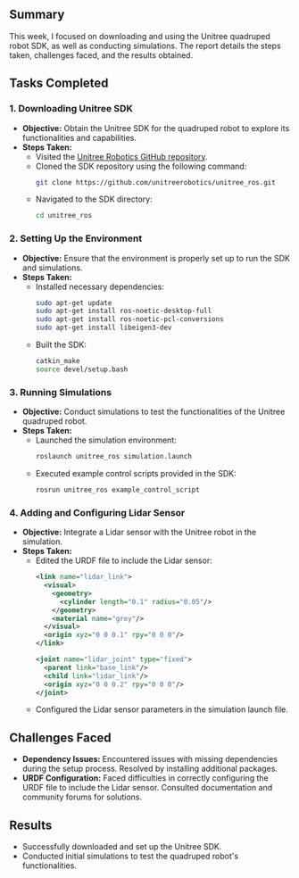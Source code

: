 
## Summary

This week, I focused on downloading and using the Unitree quadruped robot SDK, as well as conducting simulations. The report details the steps taken, challenges faced, and the results obtained.

## Tasks Completed

### 1. Downloading Unitree SDK

- **Objective:** Obtain the Unitree SDK for the quadruped robot to explore its functionalities and capabilities.
- **Steps Taken:**
  - Visited the [Unitree Robotics GitHub repository](https://github.com/unitreerobotics).
  - Cloned the SDK repository using the following command:
    ```bash
    git clone https://github.com/unitreerobotics/unitree_ros.git
    ```
  - Navigated to the SDK directory:
    ```bash
    cd unitree_ros
    ```

### 2. Setting Up the Environment

- **Objective:** Ensure that the environment is properly set up to run the SDK and simulations.
- **Steps Taken:**
  - Installed necessary dependencies:
    ```bash
    sudo apt-get update
    sudo apt-get install ros-noetic-desktop-full
    sudo apt-get install ros-noetic-pcl-conversions
    sudo apt-get install libeigen3-dev
    ```
  - Built the SDK:
    ```bash
    catkin_make
    source devel/setup.bash
    ```

### 3. Running Simulations

- **Objective:** Conduct simulations to test the functionalities of the Unitree quadruped robot.
- **Steps Taken:**
  - Launched the simulation environment:
    ```bash
    roslaunch unitree_ros simulation.launch
    ```
  - Executed example control scripts provided in the SDK:
    ```bash
    rosrun unitree_ros example_control_script
    ```

### 4. Adding and Configuring Lidar Sensor

- **Objective:** Integrate a Lidar sensor with the Unitree robot in the simulation.
- **Steps Taken:**
  - Edited the URDF file to include the Lidar sensor:
    ```xml
    <link name="lidar_link">
      <visual>
        <geometry>
          <cylinder length="0.1" radius="0.05"/>
        </geometry>
        <material name="grey"/>
      </visual>
      <origin xyz="0 0 0.1" rpy="0 0 0"/>
    </link>

    <joint name="lidar_joint" type="fixed">
      <parent link="base_link"/>
      <child link="lidar_link"/>
      <origin xyz="0 0 0.2" rpy="0 0 0"/>
    </joint>
    ```
  - Configured the Lidar sensor parameters in the simulation launch file.

## Challenges Faced

- **Dependency Issues:** Encountered issues with missing dependencies during the setup process. Resolved by installing additional packages.
- **URDF Configuration:** Faced difficulties in correctly configuring the URDF file to include the Lidar sensor. Consulted documentation and community forums for solutions.

## Results

- Successfully downloaded and set up the Unitree SDK.
- Conducted initial simulations to test the quadruped robot's functionalities.
